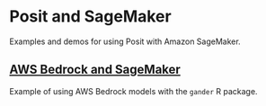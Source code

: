 # Posit and SageMaker
Examples and demos for using Posit with Amazon SageMaker.

## [AWS Bedrock and SageMaker](r-examples/bedrock-with-gander.qmd)
Example of using AWS Bedrock models with the `gander` R package.
